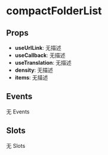 # compactFolderList  

## Props  
- **useUrlLink**: 无描述
- **useCallback**: 无描述
- **useTranslation**: 无描述
- **density**: 无描述
- **items**: 无描述  

## Events  
无 Events  

## Slots  
无 Slots